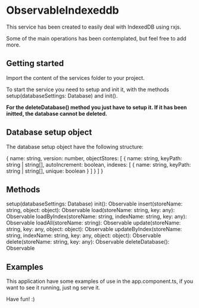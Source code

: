 # ObservableIndexeddb

This service has been created to easily deal with IndexedDB using rxjs.

Some of the main operations has been contemplated, but feel free to add more.

## Getting started

Import the content of the services folder to your project.

To start the service you need to setup and init it, with the methods setup(databaseSettings: Database) and init().

**For the deleteDatabase() method you just have to setup it. If it has been initted, the database cannot be deleted.**

## Database setup object

The database setup object have the following structure:

{
    name: string,
    version: number,
    objectStores: [
        {
            name: string,
            keyPath: string | string[],
            autoIncrement: boolean,
            indexes: [
                {
                    name: string,
                    keyPath: string | string[],
                    unique: boolean
                }
            ]
        }
    ]
}

## Methods

setup(databaseSettings: Database)
init(): Observable<any>
insert(storeName: string, object: object): Observable<any>
load(storeName: string, key: any): Observable<any>
loadByIndex(storeName: string, indexName: string, key: any): Observable<any>
loadAll(storeName: string): Observable<any>
update(storeName: string, key: any, object: object): Observable<any>
updateByIndex(storeName: string, indexName: string, key: any, object: object): Observable<any>
delete(storeName: string, key: any): Observable<any>
deleteDatabase(): Observable<any>

## Examples

This application have some examples of use in the app.component.ts, if you want to see it running, just ng serve it.

Have fun! :)